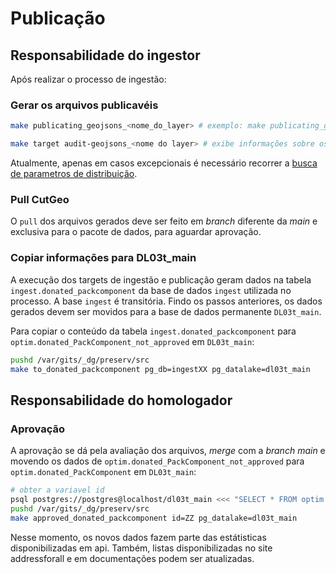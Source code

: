 # Publicação

## Responsabilidade do ingestor

Após realizar o processo de ingestão:

### Gerar os arquivos publicavéis

```sh
make publicating_geojsons_<nome_do_layer> # exemplo: make publicating_geojsons_via` gera os arquivos em `/var/gits/_dg/preservCutGeo-BR2021/data/AC/RioBranco/_pk0042.01/via/`

make target audit-geojsons_<nome do layer> # exibe informações sobre os arquivos gerados.
```

Atualmente, apenas em casos excepcionais é necessário recorrer a [busca de parametros de distribuição](https://github.com/digital-guard/preserv/blob/main/docs/pt/man-diversos.md#par%C3%A2metros-de-publica%C3%A7%C3%A3o).


### Pull CutGeo

O `pull` dos arquivos gerados deve ser feito em _branch_ diferente da _main_ e exclusiva para o pacote de dados, para aguardar aprovação.


### Copiar informações para DL03t_main
A execução dos targets de ingestão e publicação geram dados na tabela `ingest.donated_packcomponent` da base de dados `ingest` utilizada no processo. A base `ingest` é transitória. Findo os passos anteriores, os dados gerados devem ser movidos para a base de dados permanente `DL03t_main`.

Para copiar o conteúdo da tabela `ingest.donated_packcomponent` para `optim.donated_PackComponent_not_approved` em `DL03t_main`:

```sh
pushd /var/gits/_dg/preserv/src
make to_donated_packcomponent pg_db=ingestXX pg_datalake=dl03t_main
```

## Responsabilidade do homologador

### Aprovação
A aprovação se dá pela avaliação dos arquivos, _merge_ com a _branch_ _main_ e movendo os dados de `optim.donated_PackComponent_not_approved` para `optim.donated_PackComponent` em `DL03t_main`:

```sh
# obter a variavel id
psql postgres://postgres@localhost/dl03t_main <<< "SELECT * FROM optim.donated_PackComponent_not_approved;"
pushd /var/gits/_dg/preserv/src
make approved_donated_packcomponent id=ZZ pg_datalake=dl03t_main
```

Nesse momento, os novos dados fazem parte das estátisticas disponibilizadas em api. Também, listas disponibilizadas no site addressforall e em documentações podem ser atualizadas.
